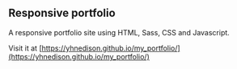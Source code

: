 ## Responsive portfolio

A responsive portfolio site using HTML, Sass, CSS and Javascript.

Visit it at [https://yhnedison.github.io/my_portfolio/](https://yhnedison.github.io/my_portfolio/)
